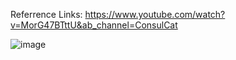 Referrence Links: https://www.youtube.com/watch?v=MorG47BTttU&ab_channel=ConsulCat

![image](https://github.com/user-attachments/assets/278c3ea2-cd97-4576-b421-b2af60d111ba)
